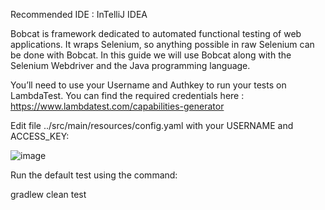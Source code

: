 Recommended IDE : InTelliJ IDEA

Bobcat is framework dedicated to automated functional testing of web applications. It wraps Selenium, so anything possible in raw Selenium can be done with Bobcat. In this guide we will use Bobcat along with the Selenium Webdriver and the Java programming language.


You’ll need to use your Username and Authkey to run your tests on LambdaTest. 
You can find the required credentials here : https://www.lambdatest.com/capabilities-generator



Edit file ../src/main/resources/config.yaml with your USERNAME and ACCESS_KEY:

![image](https://user-images.githubusercontent.com/31619747/121085786-ec4d2a00-c7ff-11eb-9665-3f8c7bf00317.png)

Run the default test using the command:

gradlew clean test 
